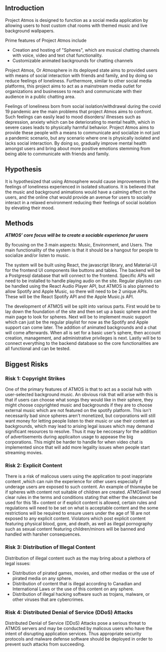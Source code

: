 ## Introduction

Project Atmos is designed to function as a social media application by allowing
users to host custom chat rooms with themed music and live background
wallpapers.

Prime features of Project Atmos include

- Creation and hosting of "Spheres", which are musical chatting channels with
  voice, video and text chat functionality.
- Customizable animated backgrounds for chatting channels

Project Atmos, Or Atmosphere in its deployed state aims to provided users with
means of social interaction with friends and family, and by doing so reduce
feelings of loneliness. Furthermore, similar to other social media platforms,
this project aims to act as a mainstream media outlet for organizations and
businesses to reach and communicate with their audience in a public chatting
area.

Feelings of loneliness born from social isolation/withdrawal during the covid 19
pandemic are the main problems that project Atmos aims to confront. Such
feelings can easily lead to mood disorders/ illnesses such as depression,
anxiety which can be deteriorating to mental health, which in severe cases leads
to physically harmful behavior. Project Atmos aims to provide these people with
a means to communicate and socialize in not just a pandemic scenario, but any
scenario where one is physically isolated and lacks social interaction. By doing
so, gradually improve mental health amongst users and bring about more positive
emotions stemming from being able to communicate with friends and family.

## Hypothesis

It is hypothesized that using Atmosphere would cause improvements in the feelings
of loneliness experienced in isolated situations. It is believed that the music 
and background animations would have a calming effect on the users, and the 
online chat would provide an avenue for users to socially interact in a relaxed 
environment reducing their feelings of social isolation by elevating their mood.

## Methods

***ATMOS’ core focus will be to create a sociable experience for users***

By focusing on the 3 main aspects: Music, Environment, and Users. The main
functionality of the system is that it should be a hangout for people to
socialize and/or listen to music.

The system will be built using React, the javascript library, and Material-UI
for the frontend UI components like buttons and tables. The backend will be a
Postgresql database that will connect to the frontend. Specific APIs will need
to be installed to handle playing audio on the site. Regular playlists can be
handled using the React Audio Player API, but ATMOS is also planned to allow
Spotify and Apple Music, so there will need to be 2 unique APIs. These will be
the React Spotify API and the Apple Music.js API.

The development of ATMOS will be split into various parts. First would be to lay
down the foundation of the site and then set up a basic sphere and the main page
to look for spheres. Next will be to implement music support which can just be
the regular playlist for now as the Spotify and Apple support can come later.
The addition of animated backgrounds and a chat will come afterwards. When all
is set for a basic user’s sphere, then account creation, management, and
administrative privileges is next. Lastly will be to connect everything to the
backend database so the core functionalities are all functional and can be
tested.

## Biggest Risks

### Risk 1: Copyright Strikes

One of the primary features of ATMOS is that to act as a social hub with 
user-selected background music. An obvious risk that will arise with this is that
if users can choose what songs they would like in their sphere, they might choose
copyrighted music and backgrounds if they are to choose external music which are
not featured on the spotify platform. This isn't necessarily bad since spheres
aren't monetized, but corporations will still want money for letting people
listen to their music or use their content as backgrounds, which may lead to 
arising legal issues which may demand significant resources to resolve. Thus it may
be neccesary for the addition of advertisements during applicaiton usage to appease
the big corporations. This might be harder to handle for when video chat is
implemented since that will add more legality issues when people start streaming
movies.

### Risk 2: Explicit Content

There is a risk of malicous users using the application to post inappriate content
,which can ruin the experience for other users especially if underage users are 
exposed to such content. An example of thismaybe be if spheres with content not 
suitable of children are created. ATMOSwill need clear rules in the terms and 
conditions stating that either the sitecannot be used for this 18+ content or if 
explicit content is allowed, certain rules and regulations will need to be set 
on what is acceptable content and the some restrictions will be  required to ensure
users under the age of 18 are not exposed to any explicit content. Violators which
post explicit content featuring physical blood, gore, and death, as well as illegal 
pornography such as sexual content featuring children/minors will be banned and 
handled with harsher consequences.

### Risk 3: Distribution of Illegal Content

Distribution of illegal content such as the may bring about a plethora of legal 
issues:

- Distribution of pirated games, movies, and other medias or the use of pirated
  media on any sphere.
- Distribution of content that is illegal according to Canadian and
  International Laws or the use of this content on any sphere.
- Distribution of illegal hacking software such as trojans, malware, or other
  viruses that are cybercrimes.

### Risk 4: Distributed Denial of Service (DDoS) Attacks

 Distributed Denial of Service (DDoS) Attacks pose a serious threat to ATMOS
 servers and may be conducted by malicous users who have the intent of 
 disrupting application services. Thus appropriate security protocols and 
 malware defense software should be deployed in order to prevent such attacks
 from succeeding.
